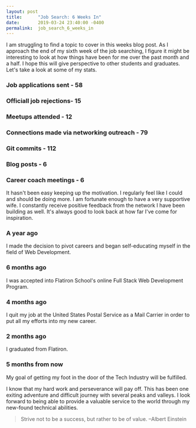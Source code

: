 ```yaml
---
layout: post
title:      "Job Search: 6 Weeks In"
date:       2019-03-24 23:40:00 -0400
permalink:  job_search_6_weeks_in
---
```



I am struggling to find a topic to cover in this weeks blog post. As I approach the end of my sixth week of the job searching, I figure it might be interesting to look at how things have been for me over the past month and a half. I hope this will give perspective to other students and graduates. Let's take a look at some of my stats.
### **Job applications sent - 58**
### **Officiall job rejections- 15**
### **Meetups attended - 12**
### **Connections made via networking outreach - 79**
### **Git commits - 112**
### **Blog posts - 6**
### **Career coach meetings - 6**

It hasn't been easy keeping up the motivation. I regularly feel like I could and should be doing more. I am fortunate enough to have a very supportive wife. I constantly receive positive feedback from the network I have been building as well. It's always good to look back at how far I've come for inspiration.
### A year ago

I made the decision to pivot careers and began self-educating myself in the field of Web Development. 
### 6 months ago

I was accepted into Flatiron School's online Full Stack Web Development Program.
### 4 months ago

I quit my job at the United States Postal Service as a Mail Carrier in order to put all my efforts into my new career.
### 2 months ago

I graduated from Flatiron.
### 5 months from now

My goal of getting my foot in the door of the Tech Industry will be fulfilled.

I know that my hard work and perseverance will pay off. This has been one exiting adventure and difficult journey with several peaks and valleys. I look forward to being able to provide a valuable service to the world through my new-found technical abilities.

>  Strive not to be a success, but rather to be of value. –Albert Einstein
